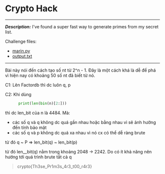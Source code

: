 # Crypto Hack

---
**_Description:_**
I've found a super fast way to generate primes from my secret list.

Challenge files:
  - [marin.py](https://cryptohack.org/static/challenges/marin_15d882fcfd597e1fb7785379b2529875.py)
  - [output.txt](https://cryptohack.org/static/challenges/output_f194012343666ced1a6699d196c8adc5.txt)

---

Bài này nói đến cách tạo số nt từ 2^n - 1. Đây là một cách khá là dễ để phá vì hiện nay có khoảng 50 số nt đã biết từ nó.

C1: Lên Factordb thì dc luôn q, p

C2:
Khi dùng

```python
      print(len(bin(n)[2:]))
```

thì dc len_bit của n là 4484. Mà:
  + các số q và q không dc quá gần nhau hoặc bằng nhau vì sẽ ảnh hưởng đến tính bảo mật
  + các số q và p không dc quá xa nhau vì nó cx có thể dễ ràng brute

từ đó q ~ P => len_bit(q) ~ len_bit(p)

từ đó len__bit(q) nằm trong khoảng 2048 -> 2242. Do có ít khả năng nên hướng tới quá trình brute tất cả q

> crypto{Th3se_Pr1m3s_4r3_t00_r4r3}
